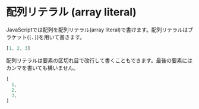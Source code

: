# 配列リテラル \(array literal\)

JavaScriptでは配列を配列リテラル\(array literal\)で書けます。配列リテラルはブラケット\(`[`、`]`\)を用いて書きます。

```javascript
[1, 2, 3]
```

配列リテラルは要素の区切れ目で改行して書くこともできます。最後の要素にはカンマを書いても構いません。

```javascript
[
  1,
  2,
  3,
]
```

